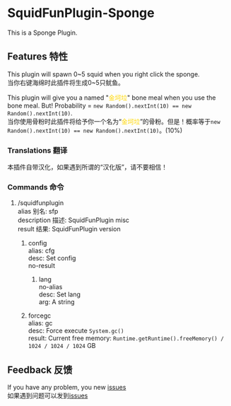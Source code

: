 # SquidFunPlugin-Sponge
This is a Sponge Plugin.

## Features 特性
This plugin will spawn 0~5 squid when you right click the sponge.  
当你右键海绵时此插件将生成0~5只鱿鱼。

This plugin will give you a named "<span style="color:gold;">金坷垃</span>" bone meal when you use the bone meal. But! Probability = `new Random().nextInt(10) == new Random().nextInt(10)`.  
当你使用骨粉时此插件将给予你一个名为“<span style="color:gold;">金坷垃</span>”的骨粉。但是！概率等于`new Random().nextInt(10) == new Random().nextInt(10)`。(10%)

### Translations 翻译

本插件自带汉化，如果遇到所谓的“汉化版”，请不要相信！


### Commands 命令

1. /squidfunplugin  
   alias 别名: sfp  
   description 描述: SquidFunPlugin misc  
   result 结果: SquidFunPlugin version
    1. config  
       alias: cfg  
       desc: Set config  
       no-result
        1. lang  
           no-alias  
           desc: Set lang  
           arg: A string

    2. forcegc  
       alias: gc  
       desc: Force execute `System.gc()`  
       result: Current free memory: `Runtime.getRuntime().freeMemory() / 1024 / 1024 / 1024` GB

## Feedback 反馈
If you have any problem, you new [issues](https://github.com/squid233/SquidFunPlugin-Sponge/issues)  
如果遇到问题可以发到[issues](https://github.com/squid233/SquidFunPlugin-Sponge/issues)